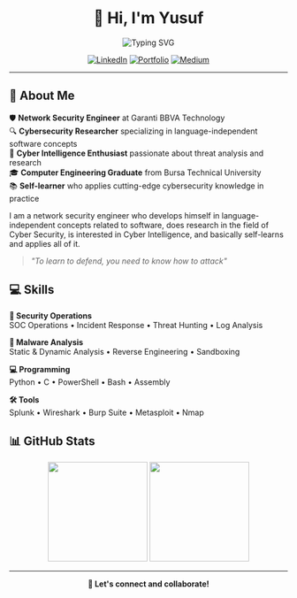 <div align="center">

# 👋 Hi, I'm Yusuf

<img src="https://readme-typing-svg.herokuapp.com?font=Fira+Code&pause=1000&color=00D9FF&center=true&vCenter=true&width=400&lines=Cybersecurity+Professional;SOC+Analyst;Malware+Researcher;Network Security Engineer" alt="Typing SVG" />

[![LinkedIn](https://img.shields.io/badge/LinkedIn-0077B5?style=for-the-badge&logo=linkedin&logoColor=white)](https://www.linkedin.com/in/yusufarbc/)
[![Portfolio](https://img.shields.io/badge/Portfolio-FF5722?style=for-the-badge&logo=web&logoColor=white)](https://yusufarbc.github.io/yusufarbc/)
[![Medium](https://img.shields.io/badge/Medium-12100E?style=for-the-badge&logo=medium&logoColor=white)](https://medium.com/@yusufarbc)

</div>

---

## 🚀 About Me

🛡️ **Network Security Engineer** at Garanti BBVA Technology  
🔍 **Cybersecurity Researcher** specializing in language-independent software concepts  
🧠 **Cyber Intelligence Enthusiast** passionate about threat analysis and research  
🎓 **Computer Engineering Graduate** from Bursa Technical University  
📚 **Self-learner** who applies cutting-edge cybersecurity knowledge in practice

I am a network security engineer who develops himself in language-independent concepts related to software, does research in the field of Cyber Security, is interested in Cyber Intelligence, and basically self-learns and applies all of it.

> *"To learn to defend, you need to know how to attack"*

## 💻 Skills

**🔎 Security Operations**  
SOC Operations • Incident Response • Threat Hunting • Log Analysis

**🦠 Malware Analysis**  
Static & Dynamic Analysis • Reverse Engineering • Sandboxing

**💻 Programming**  
Python • C • PowerShell • Bash • Assembly

**🛠️ Tools**  
Splunk • Wireshark • Burp Suite • Metasploit • Nmap

## 📊 GitHub Stats

<div align="center">

<img height="180em" src="https://github-readme-stats.vercel.app/api?username=yusufarbc&show_icons=true&theme=dark&include_all_commits=true&count_private=true"/>
<img height="180em" src="https://github-readme-stats.vercel.app/api/top-langs/?username=yusufarbc&layout=compact&langs_count=6&theme=dark"/>

</div>

---

<div align="center">

**💬 Let's connect and collaborate!**

</div>
